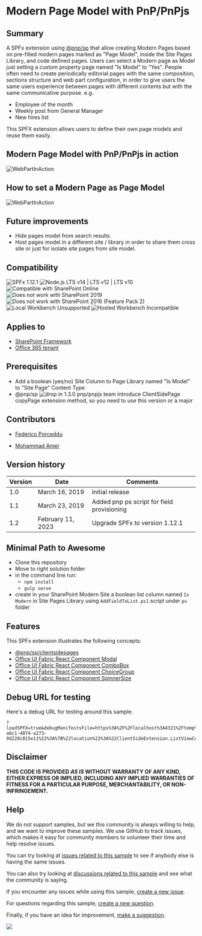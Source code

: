 # Modern Page Model with PnP/PnPjs

## Summary

A SPFx extension using [@pnp/sp](https://pnp.github.io/pnpjs/sp/docs/client-side-pages/) that allow creating Modern Pages based on pre-filled modern pages marked as "Page Model", inside the Site Pages Library, and code defined pages.
Users can select a Modern page as Model just setting a custom property page named "Is Model"  to "Yes".
People often need to create periodically editorial pages with the same composition, sections structure and web part configuration, in order to give users the same users experience between pages with different contents but with the same communicative purpose.
e.g.
* Employee of the month
* Weekly post from General Manager
* New hires list

This SPFX extension allows users to define their own page models and reuse them easily.

## Modern Page Model with PnP/PnPjs in action

![WebPartInAction](./assets/use-Modern-Page-Template-extension.gif)

## How to set a Modern Page as Page Model

![WebPartInAction](./assets/how-to-make-a-page-template-pnp.gif)

## Future improvements

* Hide pages model from search results
* Host pages model in a different site / library in order to share them cross site or just for isolate site pages from site model.

## Compatibility

![SPFx 1.12.1](https://img.shields.io/badge/SPFx-1.12.1-green.svg)
![Node.js LTS v14 | LTS v12 | LTS v10](https://img.shields.io/badge/Node.js-LTS%20v14%20%7C%20LTS%20v12%20%7C%20LTS%20v10-green.svg)
![Compatible with SharePoint Online](https://img.shields.io/badge/SharePoint%20Online-Compatible-green.svg)
![Does not work with SharePoint 2019](https://img.shields.io/badge/SharePoint%20Server%202019-Incompatible-red.svg "SharePoint Server 2019 requires SPFx 1.4.1 or lower")
![Does not work with SharePoint 2016 (Feature Pack 2)](https://img.shields.io/badge/SharePoint%20Server%202016%20(Feature%20Pack%202)-Incompatible-red.svg "SharePoint Server 2016 Feature Pack 2 requires SPFx 1.1")
![Local Workbench Unsupported](https://img.shields.io/badge/Local%20Workbench-Unsupported-red.svg "Local workbench is no longer available as of SPFx 1.13 and above")
![Hosted Workbench Incompatible](https://img.shields.io/badge/Hosted%20Workbench-Incompatible-red.svg "Does not work with hosted workbench")

## Applies to

* [SharePoint Framework](https://dev.office.com/sharepoint)
* [Office 365 tenant](https://dev.office.com/sharepoint/docs/spfx/set-up-your-development-environment)

## Prerequisites

* Add a boolean (yes/no) Site Column to Page Library named "Is Model" to "Site Page" Content Type
* @pnp/sp ![drop](https://d25lcipzij17d.cloudfront.net/badge.svg?id=js&type=6&v=1.3.0&x2=0)
in 1.3.0 pnp/pnpjs team introduce ClientSidePage copyPage extension method, so you need to use this version or a major

## Contributors

* [Federico Porceddu](https://github.com/fredupstair)
- [Mohammad Amer](https://github.com/mohammadamer)

## Version history

Version|Date|Comments
-------|----|--------
1.0|March 16, 2019|Initial release
1.1|March 23, 2019|Added pnp ps script for field provisioning
1.2|February 11, 2023| Upgrade SPFx to version 1.12.1

## Minimal Path to Awesome

- Clone this repository
- Move to right solution folder 
- in the command line run:
  - `npm install`
  - `gulp serve`
- create in your SharePoint Modern Site a boolean list column named `Is Modern` in Site Pages Library
  using `AddFieldToList.ps1` script under `ps` folder


## Features

This SPFx extension illustrates the following concepts:

- [@pnp/sp/clientsidepages](https://pnp.github.io/pnpjs/sp/docs/client-side-pages/) 
- [Office UI Fabric React Component Modal](https://developer.microsoft.com/fabric/#/components/modal)
- [Office UI Fabric React Component ComboBox](https://developer.microsoft.com/fabric/#/components/ComboBox)
- [Office UI Fabric React Component ChoiceGroup](https://developer.microsoft.com/fabric/#/components/choicegroup)
- [Office UI Fabric React Component SpinnerSize](https://developer.microsoft.com/fabric/#/components/Spinner)

## Debug URL for testing

Here's a debug URL for testing around this sample.

```
?loadSPFX=true&debugManifestsFile=https%3A%2F%2Flocalhost%3A4321%2Ftemp%2Fmanifests.js&loadSPFX=true&customActions=%7B%22ada4bf2b-a6c1-4074-a273-9d220c815e11%22%3A%7B%22location%22%3A%22ClientSideExtension.ListViewCommandSet.CommandBar%22%7D%7D
```

## Disclaimer

**THIS CODE IS PROVIDED *AS IS* WITHOUT WARRANTY OF ANY KIND, EITHER EXPRESS OR IMPLIED, INCLUDING ANY IMPLIED WARRANTIES OF FITNESS FOR A PARTICULAR PURPOSE, MERCHANTABILITY, OR NON-INFRINGEMENT.**

## Help

We do not support samples, but we this community is always willing to help, and we want to improve these samples. We use GitHub to track issues, which makes it easy for  community members to volunteer their time and help resolve issues.

You can try looking at [issues related to this sample](https://github.com/pnp/sp-dev-fx-extensions/issues?q=label%3Areact-command-page-model-pnpjs) to see if anybody else is having the same issues.

You can also try looking at [discussions related to this sample](https://github.com/pnp/sp-dev-fx-extensions/discussions?discussions_q=label%3Areact-command-page-model-pnpjs) and see what the community is saying.

If you encounter any issues while using this sample, [create a new issue](https://github.com/pnp/sp-dev-fx-extensions/issues/new?assignees=&labels=Needs%3A+Triage+%3Amag%3A%2Ctype%3Abug-suspected&template=bug-report.yml&sample=react-command-page-model-pnpjs&authors=@fredupstair%20@mohammadamer&title=react-command-page-model-pnpjs%20-%20).

For questions regarding this sample, [create a new question](https://github.com/pnp/sp-dev-fx-extensions/issues/new?assignees=&labels=Needs%3A+Triage+%3Amag%3A%2Ctype%3Abug-suspected&template=question.yml&sample=react-command-page-model-pnpjs&authors=@fredupstair%20@mohammadamer&title=react-command-page-model-pnpjs%20-%20).

Finally, if you have an idea for improvement, [make a suggestion](https://github.com/pnp/sp-dev-fx-extensions/issues/new?assignees=&labels=Needs%3A+Triage+%3Amag%3A%2Ctype%3Abug-suspected&template=suggestion.yml&sample=react-command-page-model-pnpjs&authors=@fredupstair%20@mohammadamer&title=react-command-page-model-pnpjs%20-%20).

<img src="https://pnptelemetry.azurewebsites.net/sp-dev-fx-extensions/samples/react-command-page-model-pnpjs" />
